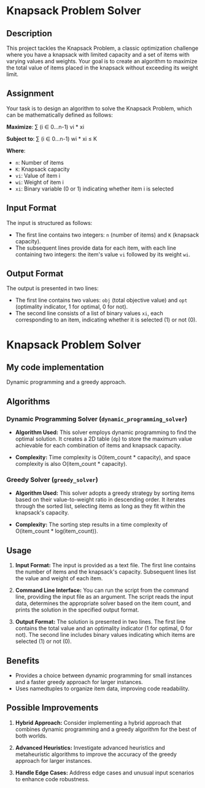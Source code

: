 # Knapsack Problem Solver

## Description

This project tackles the Knapsack Problem, a classic optimization challenge where you have a knapsack with limited capacity and a set of items with varying values and weights. Your goal is to create an algorithm to maximize the total value of items placed in the knapsack without exceeding its weight limit.

## Assignment

Your task is to design an algorithm to solve the Knapsack Problem, which can be mathematically defined as follows:

**Maximize**:
∑ (i ∈ 0...n-1) vi * xi

**Subject to**:
∑ (i ∈ 0...n-1) wi * xi ≤ K

**Where**:
- `n`: Number of items
- `K`: Knapsack capacity
- `vi`: Value of item i
- `wi`: Weight of item i
- `xi`: Binary variable (0 or 1) indicating whether item i is selected

## Input Format

The input is structured as follows:
- The first line contains two integers: `n` (number of items) and `K` (knapsack capacity).
- The subsequent lines provide data for each item, with each line containing two integers: the item's value `vi` followed by its weight `wi`.


## Output Format

The output is presented in two lines:
- The first line contains two values: `obj` (total objective value) and `opt` (optimality indicator, 1 for optimal, 0 for not).
- The second line consists of a list of binary values `xi`, each corresponding to an item, indicating whether it is selected (1) or not (0).

# Knapsack Problem Solver

## My code implementation
Dynamic programming and a greedy approach.

## Algorithms

### Dynamic Programming Solver (`dynamic_programming_solver`)

- **Algorithm Used:** This solver employs dynamic programming to find the optimal solution. It creates a 2D table (`dp`) to store the maximum value achievable for each combination of items and knapsack capacity.

- **Complexity:** Time complexity is O(item_count * capacity), and space complexity is also O(item_count * capacity).

### Greedy Solver (`greedy_solver`)

- **Algorithm Used:** This solver adopts a greedy strategy by sorting items based on their value-to-weight ratio in descending order. It iterates through the sorted list, selecting items as long as they fit within the knapsack's capacity.

- **Complexity:** The sorting step results in a time complexity of O(item_count * log(item_count)).

## Usage

1. **Input Format:** The input is provided as a text file. The first line contains the number of items and the knapsack's capacity. Subsequent lines list the value and weight of each item.

2. **Command Line Interface:** You can run the script from the command line, providing the input file as an argument. The script reads the input data, determines the appropriate solver based on the item count, and prints the solution in the specified output format.

3. **Output Format:** The solution is presented in two lines. The first line contains the total value and an optimality indicator (1 for optimal, 0 for not). The second line includes binary values indicating which items are selected (1) or not (0).

## Benefits

- Provides a choice between dynamic programming for small instances and a faster greedy approach for larger instances.
- Uses namedtuples to organize item data, improving code readability.

## Possible Improvements

1. **Hybrid Approach:** Consider implementing a hybrid approach that combines dynamic programming and a greedy algorithm for the best of both worlds.

2. **Advanced Heuristics:** Investigate advanced heuristics and metaheuristic algorithms to improve the accuracy of the greedy approach for larger instances.

3. **Handle Edge Cases:** Address edge cases and unusual input scenarios to enhance code robustness.
